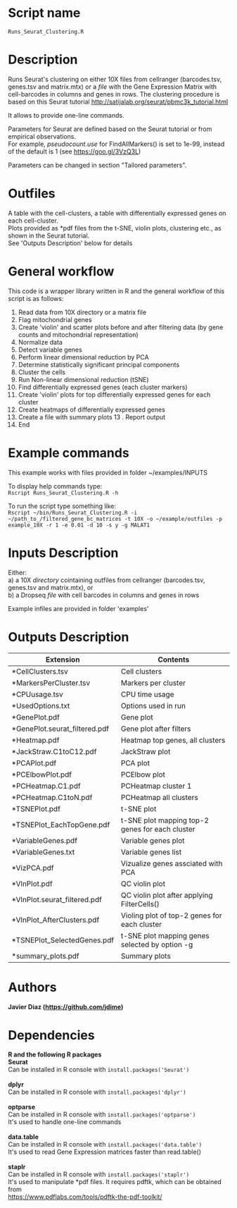 
  
Script name
================
`Runs_Seurat_Clustering.R`


Description
================
Runs Seurat's clustering on either 10X files from cellranger (barcodes.tsv, genes.tsv and matrix.mtx)
or a *file* with the Gene Expression Matrix with cell-barcodes in columns and genes in rows.
The clustering procedure is based on this Seurat tutorial http://satijalab.org/seurat/pbmc3k_tutorial.html

It allows to provide one-line commands.

Parameters for Seurat are defined based on the Seurat tutorial or from empirical observations.<br />
For example, *pseudocount.use* for FindAllMarkers() is set to 1e-99, instead of the default is 1 (see https://goo.gl/3VzQ3L)

Parameters can be changed in section "Tailored parameters".
 
Outfiles
================
A table with the cell-clusters, a table with differentially expressed genes on each cell-cluster.<br />
Plots provided as \*pdf files from the t-SNE, violin plots, clustering etc., as shown in the Seurat tutorial.<br />
See 'Outputs Description' below for details

General workflow
================
This code is a wrapper library written in R and the general workflow of this script is as follows:
  1. Read data from 10X directory or a matrix file
  2. Flag mitochondrial genes
  3. Create 'violin' and scatter plots before and after filtering data (by gene counts and mitochondrial representation)
  4. Normalize data
  5. Detect variable genes
  6. Perform linear dimensional reduction by PCA
  7. Determine statistically significant principal components
  8. Cluster the cells
  9. Run Non-linear dimensional reduction (tSNE)
  10. Find differentially expressed genes (each cluster markers)
  11. Create 'violin' plots for top differentially expressed genes for each cluster
  12. Create heatmaps of differentially expressed genes
  13. Create a file with summary plots
  13 . Report output
  14. End

Example commands
================
This example works with files provided in folder ~/examples/INPUTS<br />

To display help commands type: <br />
`Rscript Runs_Seurat_Clustering.R -h`

To run the script type something like:<br />
`Rscript ~/bin/Runs_Seurat_Clustering.R -i ~/path_to_/filtered_gene_bc_matrices -t 10X -o ~/example/outfiles -p example_10X -r 1 -e 0.01 -d 10 -s y -g MALAT1`

Inputs Description
================

Either:<br />
a) a 10X *directory* cointaining outfiles from cellranger (barcodes.tsv, genes.tsv and matrix.mtx), or<br />
b) a Dropseq *file* with cell barcodes in columns and genes in rows

Example infiles are provided in folder 'examples'

Outputs Description
================
| Extension |  Contents |
| ------------------------------ |  -----------------------------------------------------   |
| *CellClusters.tsv              |  Cell clusters                                           |
| *MarkersPerCluster.tsv         |  Markers per cluster                                     |
| *CPUusage.tsv                  |  CPU time usage                                          |
| *UsedOptions.txt               |  Options used in run                                     |
| *GenePlot.pdf                  |  Gene plot                                               |
| *GenePlot.seurat_filtered.pdf  |  Gene plot after filters                                 |
| *Heatmap.pdf                   |  Heatmap top genes, all clusters                         |
| *JackStraw.C1toC12.pdf         |  JackStraw plot                                          |
| *PCAPlot.pdf                   |  PCA plot                                                |
| *PCElbowPlot.pdf               |  PCElbow plot                                            |
| *PCHeatmap.C1.pdf              |  PCHeatmap cluster 1                                     |
| *PCHeatmap.C1toN.pdf           |  PCHeatmap all clusters                                  |
| *TSNEPlot.pdf                  |  t-SNE plot                                              |
| *TSNEPlot_EachTopGene.pdf      |  t-SNE plot mapping top-2 genes for each cluster         |
| *VariableGenes.pdf             |  Variable genes plot                                     |
| *VariableGenes.txt             |  Variable genes list                                     |
| *VizPCA.pdf                    |  Vizualize genes assciated with PCA                      |
| *VlnPlot.pdf                   |  QC violin plot                                          |
| *VlnPlot.seurat_filtered.pdf   |  QC violin plot after applying FilterCells()             |
| *VlnPlot_AfterClusters.pdf     |  Violing plot of top-2 genes for each cluster            |
| *TSNEPlot_SelectedGenes.pdf    |  t-SNE plot mapping genes selected by option -g          |
| *summary_plots.pdf             |  Summary plots                                           |


Authors
================

**Javier Diaz (https://github.com/jdime)**

Dependencies
================

**R and the following R packages** <br />
**Seurat** <br />
Can be installed in R console with `install.packages('Seurat')`<br /><br />
**dplyr** <br />
Can be installed in R console with `install.packages('dplyr')`<br /><br />
**optparse**<br />
Can be installed in R console with `install.packages('optparse')`<br />
It's used to handle one-line commands<br /><br />
**data.table**<br />
Can be installed in R console with `install.packages('data.table')`<br />
It's used to read Gene Expression matrices faster than read.table()<br /><br />
**staplr**<br />
Can be installed in R console with `install.packages('staplr')`<br />
It's used to manipulate *pdf files. It requires pdftk, which can be obtained from<br />
https://www.pdflabs.com/tools/pdftk-the-pdf-toolkit/<br /><br />

